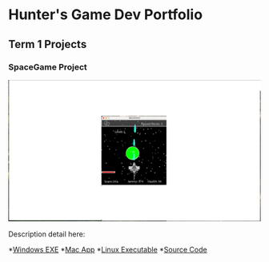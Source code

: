 # Hunter's Game Dev Portfolio

## Term 1 Projects

### SpaceGame Project

![SpaceGame](https://github.com/9684224/portfolio/blob/main/images/SpaceGame.png?raw=true)

Description detail here:

*[Windows EXE](https://github.com/9684224/portfolio/blob/main/src/SpaceGame/windows-amd64.zip)
*[Mac App](https://github.com/9684224/portfolio/blob/main/src/SpaceGame/macos-aarch64.zip)
*[Linux Executable]()
*[Source Code]()
